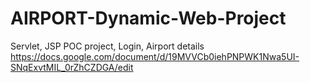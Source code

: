 # AIRPORT-Dynamic-Web-Project
Servlet, JSP POC project, Login, Airport details
https://docs.google.com/document/d/19MVVCb0iehPNPWK1Nwa5UI-SNqExvtMIL_0rZhCZDGA/edit
